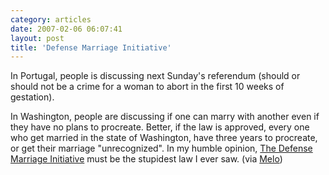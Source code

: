 ```yaml
---
category: articles
date: 2007-02-06 06:07:41
layout: post
title: 'Defense Marriage Initiative'
---
```


<p>In Portugal, people is discussing next Sunday's referendum (should or should not be a crime for a woman to abort in the first 10 weeks of gestation).</p>

<p>In Washington, people are discussing if one can marry with another even if they have no plans to procreate. Better, if the law is approved, every one who get married in the state of Washington, have three years to procreate, or get their marriage "unrecognized". In my humble opinion, <a href="http://www.wa-doma.org/">The Defense Marriage Initiative</a> must be the stupidest law I ever saw. (via <a href="http://simplicidade.org/">Melo</a>)</p>
